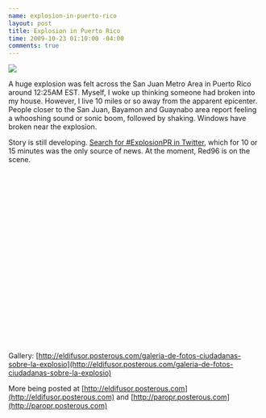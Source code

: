 ```yaml
--- 
name: explosion-in-puerto-rico
layout: post
title: Explosion in Puerto Rico
time: 2009-10-23 01:10:00 -04:00
comments: true
---
```

[![](http://c185824.r24.cf1.rackcdn.com/3835484-4532563-thumbnail.jpg)](http://c185824.r24.cf1.rackcdn.com/Screen%2520shot%25202009-10-23%2520at%25201.11.23%2520AM.png)

A huge explosion was felt across the San Juan Metro Area in Puerto Rico around 12:25AM EST. Myself, I woke up thinking someone had broken into my house. However, I live 10 miles or so away from the apparent epicenter. People closer to the San Juan, Bayamon and Guaynabo area report feeling a whooshing sound or sonic boom, followed by shaking. Windows have broken near the explosion.

Story is still developing. [Search for #ExplosionPR in Twitter](http://twitter.com/#search?q=%23ExplosionPR), which for 10 or 15 minutes was the only source of news. At the moment, Red96 is on the scene.

<object width="425" height="344"><param name="movie" value="http://www.youtube.com/v/IWKZ2On7iDs&amp;hl=en&amp;fs=1&amp;"><param name="allowFullScreen" value="true"><param name="allowscriptaccess" value="always"><embed src="http://www.youtube.com/v/IWKZ2On7iDs&amp;hl=en&amp;fs=1&amp;" type="application/x-shockwave-flash" allowscriptaccess="always" allowfullscreen="true" width="425" height="344"></object>

Gallery: [http://eldifusor.posterous.com/galeria-de-fotos-ciudadanas-sobre-la-explosio](http://eldifusor.posterous.com/galeria-de-fotos-ciudadanas-sobre-la-explosio)

More being posted at [http://eldifusor.posterous.com](http://eldifusor.posterous.com) and [http://paropr.posterous.com](http://paropr.posterous.com)